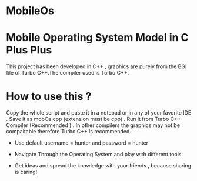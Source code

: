 # MobileOs

# Mobile Operating System Model in C Plus Plus 

This project has been developed in C++ , graphics are purely from the BGI file of Turbo C++.The compiler used is Turbo C++.

# How to use this ?

Copy the whole script and paste it in a notepad or in any of your favorite IDE . Save it as mobOs.cpp (extension must be cpp) .
Run it from Turbo C++ Compiler (Recommended ) . In other compilers the graphics may not be compaitable therefore Turbo C++ is recommended.

* Use default username = hunter and password = hunter

* Navigate Through the Operating System and play with different tools.

* Get ideas and spread the knowledge with your friends , because sharing is caring!


<Iftikhar/>
